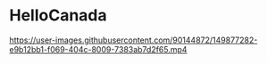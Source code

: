 # HelloCanada



https://user-images.githubusercontent.com/90144872/149877282-e9b12bb1-f069-404c-8009-7383ab7d2f65.mp4

